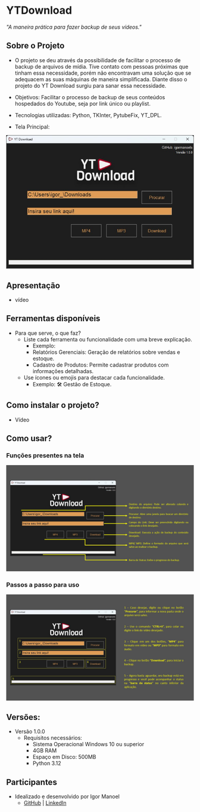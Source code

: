 # YTDownload
*"A maneira prática para fazer backup de seus vídeos."*

## Sobre o Projeto
- O projeto se deu através da possibilidade de facilitar o processo de backup de arquivos de mídia. Tive contato com pessoas próximas que tinham essa necessidade, porém não encontravam uma solução que se adequacem as suas máquinas de maneira simplificada. Diante disso o projeto do YT Download surgiu para sanar essa necessidade.
- Objetivos: Facilitar o processo de backup de seus conteúdos hospedados do Youtube, seja por link único ou playlist. 
- Tecnologias utilizadas: Python, TKInter, PytubeFix, YT_DPL.

- Tela Principal:

![Exemplo de Tela](https://github.com/igormanoels/.Meus-Projetos/blob/main/02%20-%20YTDownload/docs/images/0%20-%20Amostra.jpg)


## Apresentação
- vídeo


## Ferramentas disponíveis
- Para que serve, o que faz?
	- Liste cada ferramenta ou funcionalidade com uma breve explicação.
		- Exemplo:
		- Relatórios Gerenciais: Geração de relatórios sobre vendas e estoque.
		- Cadastro de Produtos: Permite cadastrar produtos com informações detalhadas.
	- Use ícones ou emojis para destacar cada funcionalidade.
		- Exemplo: 🛠️ Gestão de Estoque.


## Como instalar o projeto?
- Vídeo


## Como usar?
### Funções presentes na tela
![Tutorial](https://github.com/igormanoels/.Meus-Projetos/blob/main/02%20-%20YTDownload/docs/images/1%20-%20funcoes.JPG)
### Passos a passo para uso
![Tutorial](https://github.com/igormanoels/.Meus-Projetos/blob/main/02%20-%20YTDownload/docs/images/2%20-%20passos.JPG)


## Versões:
- Versão 1.0.0
  - Requisitos necessários:
    - Sistema Operacional Windows 10 ou superior
    - 4GB RAM
    - Espaço em Disco: 500MB
    - Python 3.12


## Participantes
- Idealizado e desenvolvido por Igor Manoel
  - [GitHub](https://github.com/igormanoels) | [LinkedIn](https://www.linkedin.com/in/igor-manoel-de-santana-43ba2086/)

